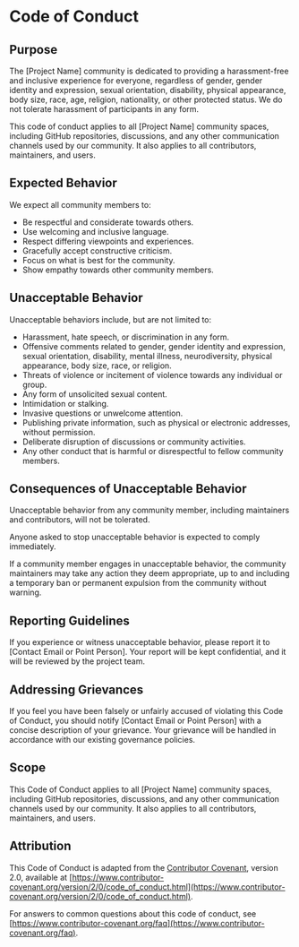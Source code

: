 # Code of Conduct

## Purpose

The [Project Name] community is dedicated to providing a harassment-free and inclusive experience for everyone, regardless of gender, gender identity and expression, sexual orientation, disability, physical appearance, body size, race, age, religion, nationality, or other protected status. We do not tolerate harassment of participants in any form.

This code of conduct applies to all [Project Name] community spaces, including GitHub repositories, discussions, and any other communication channels used by our community. It also applies to all contributors, maintainers, and users.

## Expected Behavior

We expect all community members to:

- Be respectful and considerate towards others.
- Use welcoming and inclusive language.
- Respect differing viewpoints and experiences.
- Gracefully accept constructive criticism.
- Focus on what is best for the community.
- Show empathy towards other community members.

## Unacceptable Behavior

Unacceptable behaviors include, but are not limited to:

- Harassment, hate speech, or discrimination in any form.
- Offensive comments related to gender, gender identity and expression, sexual orientation, disability, mental illness, neurodiversity, physical appearance, body size, race, or religion.
- Threats of violence or incitement of violence towards any individual or group.
- Any form of unsolicited sexual content.
- Intimidation or stalking.
- Invasive questions or unwelcome attention.
- Publishing private information, such as physical or electronic addresses, without permission.
- Deliberate disruption of discussions or community activities.
- Any other conduct that is harmful or disrespectful to fellow community members.

## Consequences of Unacceptable Behavior

Unacceptable behavior from any community member, including maintainers and contributors, will not be tolerated.

Anyone asked to stop unacceptable behavior is expected to comply immediately.

If a community member engages in unacceptable behavior, the community maintainers may take any action they deem appropriate, up to and including a temporary ban or permanent expulsion from the community without warning.

## Reporting Guidelines

If you experience or witness unacceptable behavior, please report it to [Contact Email or Point Person]. Your report will be kept confidential, and it will be reviewed by the project team.

## Addressing Grievances

If you feel you have been falsely or unfairly accused of violating this Code of Conduct, you should notify [Contact Email or Point Person] with a concise description of your grievance. Your grievance will be handled in accordance with our existing governance policies.

## Scope

This Code of Conduct applies to all [Project Name] community spaces, including GitHub repositories, discussions, and any other communication channels used by our community. It also applies to all contributors, maintainers, and users.

## Attribution

This Code of Conduct is adapted from the [Contributor Covenant](https://www.contributor-covenant.org/), version 2.0, available at [https://www.contributor-covenant.org/version/2/0/code_of_conduct.html](https://www.contributor-covenant.org/version/2/0/code_of_conduct.html).

For answers to common questions about this code of conduct, see [https://www.contributor-covenant.org/faq](https://www.contributor-covenant.org/faq).

